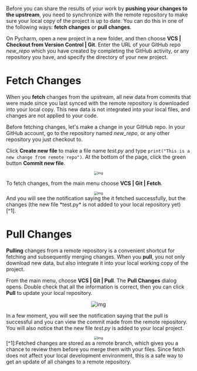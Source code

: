 <!--title={Sync With a Remote Repository}-->

<!--badges={Git:20, Software Engineering:10}-->

Before you can share the results of your work by **pushing your changes to the upstream**, you need to synchronize with the remote repository to make sure your local copy of the project is up to date. You can do this in one of the following ways: **fetch changes** or **pull changes**.

On Pycharm, open a new project in a new folder, and then choose **VCS | Checkout from Version Control | Git**. Enter the URL of your GitHub repo *new_repo* which you have created by completing the GitHub activity, or any repository you have, and specify the directory of your new project.

# Fetch Changes

When you **fetch** changes from the upstream, all new data from commits that were made since you last synced with the remote repository is downloaded into your local copy. This new data is not integrated into your local files, and changes are not applied to your code.

Before fetching changes, let's make a change in your GitHub repo. In your GitHub account, go to the repository named *new_repo*, or any other repository you just checkout to.

Click **Create new file** to make a file name *test.py* and type `print("This is a new change from remote repo")`. At the bottom of the page, click the green button **Commit new file**.

<center><img src="https://projectbit.s3-us-west-1.amazonaws.com/darlene/md/Setting+Up+PyCharm/fetch.png" alt="img" style="zoom:60%;" /></center>


To fetch changes, from the main menu choose **VCS | Git | Fetch**.



<center><img src="https://projectbit.s3-us-west-1.amazonaws.com/darlene/md/Setting+Up+PyCharm/fetch2.png" alt="img" style="zoom:60%;" /></center>
And you will see the notification saying the it fetched successfully, but the changes (the new file *test.py* is not added to your local repository yet) [^1].

# Pull Changes

**Pulling** changes from a remote repository is a convenient shortcut for fetching and subsequently merging changes. When you **pull**, you not only download new data, but also integrate it into your local working copy of the project.

From the main menu, choose **VCS | Git | Pull**. The **Pull Changes** dialog opens. Double check that all the information is correct, then you can click **Pull** to update your local repository.

<center><img src="https://projectbit.s3-us-west-1.amazonaws.com/darlene/md/Setting+Up+PyCharm/gitpull.png" alt="img" /></center>


In a few moment, you will see the notification saying that the pull is successful and you can view the commit made from the remote repository. You will also notice that the new file *test.py* is added to your local project.



<center><img src="https://projectbit.s3-us-west-1.amazonaws.com/darlene/md/Setting+Up+PyCharm/gitpull2.png" alt="img" style="zoom:60%;" /></center>
[^1]:Fetched changes are stored as a remote branch, which gives you a chance to review them before you merge them with your files. Since fetch does not affect your local development environment, this is a safe way to get an update of all changes to a remote repository.